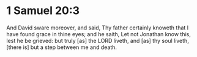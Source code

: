 # 1 Samuel 20:3

And David sware moreover, and said, Thy father certainly knoweth that I have found grace in thine eyes; and he saith, Let not Jonathan know this, lest he be grieved: but truly [as] the LORD liveth, and [as] thy soul liveth, [there is] but a step between me and death.